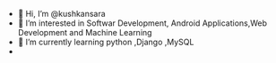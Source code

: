 - 👋 Hi, I’m @kushkansara
- 👀 I’m interested in Softwar Development, Android Applications,Web Development and Machine Learning
- 🌱 I’m currently learning python ,Django ,MySQL
- 

<!---
kushkansara/kushkansara is a ✨ special ✨ repository because its `README.md` (this file) appears on your GitHub profile.
You can click the Preview link to take a look at your changes.
--->
